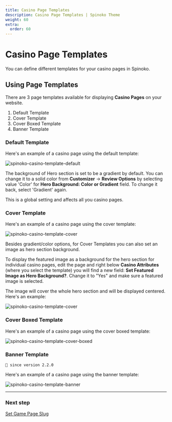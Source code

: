 ```yaml
---
title: Casino Page Templates
description: Casino Page Templates | Spinoko Theme
weight: 60
extra:
  order: 60
---
```


# Casino Page Templates

You can define different templates for your casino pages in Spinoko.

## Using Page Templates

There are 3 page templates available for displaying **Casino Pages** on your website.

1. Default Template
2. Cover Template
3. Cover Boxed Template
4. Banner Template

### Default Template

Here's an example of a casino page using the default template:

![spinoko-casino-template-default](https://media.dinomatic.com/images/docs/spinoko/spinoko-casino-template-default.png)

The background of Hero section is set to be a gradient by default. You can change it to a solid color from **Customizer** &#8594; **Review Options** by selecting value 'Color' for **Hero Background: Color or Gradient** field. To change it back, select 'Gradient' again.

This is a global setting and affects all you casino pages.

### Cover Template

Here's an example of a casino page using the cover template:

![spinoko-casino-template-cover](https://media.dinomatic.com/images/docs/spinoko/spinoko-casino-template-cover.png)

Besides gradient/color options, for Cover Templates you can also set an image as hero section background.

To display the featured image as a background for the hero section for individual casino pages, edit the page and right below **Casino Attributes** (where you select the template) you will find a new field:
**Set Featured Image as Hero Background?**. Change it to "Yes" and make sure a featured image is selected.

The image will cover the whole hero section and will be displayed centered. Here's an example:

![spinoko-casino-template-cover](https://media.dinomatic.com/images/docs/spinoko/spinoko-casino-template-cover-image.jpg)

### Cover Boxed Template

Here's an example of a casino page using the cover boxed template:

![spinoko-casino-template-cover-boxed](https://media.dinomatic.com/images/docs/spinoko/spinoko-casino-template-cover-boxed.png)

### Banner Template

`💁 since version 2.2.0`

Here's an example of a casino page using the banner template:

![spinoko-casino-template-banner](https://media.dinomatic.com/images/docs/spinoko/spinoko-casino-template-banner.jpg)

---

### Next step

[Set Game Page Slug](/docs/spinoko/setting-game-page-slug/)
